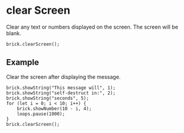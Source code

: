 # clear Screen

Clear any text or numbers displayed on the screen. The screen will be blank.

```sig
brick.clearScreen();
```

## Example

Clear the screen after displaying the message.

```blocks
brick.showString("This message will", 1);
brick.showString("self-destruct in:", 2);
brick.showString("seconds", 5);
for (let i = 0; i < 10; i++) {
    brick.showNumber(10 - i, 4);
    loops.pause(1000);
}
brick.clearScreen();
```
